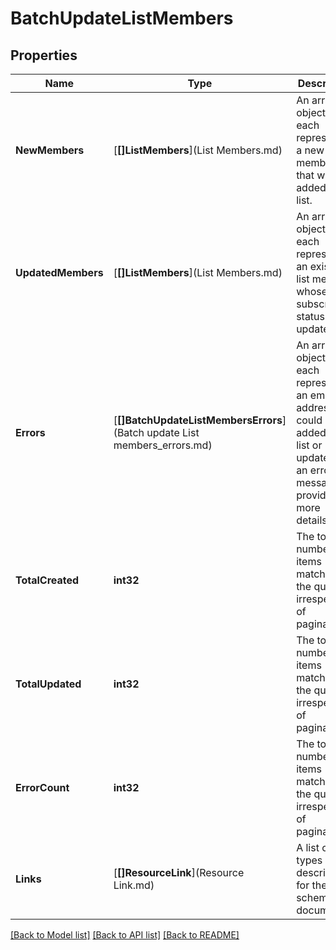 # BatchUpdateListMembers

## Properties
Name | Type | Description | Notes
------------ | ------------- | ------------- | -------------
**NewMembers** | [**[]ListMembers**](List Members.md) | An array of objects, each representing a new member that was added to the list. | [optional] [default to null]
**UpdatedMembers** | [**[]ListMembers**](List Members.md) | An array of objects, each representing an existing list member whose subscription status was updated. | [optional] [default to null]
**Errors** | [**[]BatchUpdateListMembersErrors**](Batch update List members_errors.md) | An array of objects, each representing an email address that could not be added to the list or updated and an error message providing more details. | [optional] [default to null]
**TotalCreated** | **int32** | The total number of items matching the query, irrespective of pagination. | [optional] [default to null]
**TotalUpdated** | **int32** | The total number of items matching the query, irrespective of pagination. | [optional] [default to null]
**ErrorCount** | **int32** | The total number of items matching the query, irrespective of pagination. | [optional] [default to null]
**Links** | [**[]ResourceLink**](Resource Link.md) | A list of link types and descriptions for the API schema documents. | [optional] [default to null]

[[Back to Model list]](../README.md#documentation-for-models) [[Back to API list]](../README.md#documentation-for-api-endpoints) [[Back to README]](../README.md)


